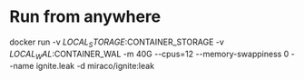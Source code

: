 # Run from anywhere

docker run -v $LOCAL_STORAGE:$CONTAINER_STORAGE -v $LOCAL_WAL:$CONTAINER_WAL -m 40G --cpus=12 --memory-swappiness 0 --name ignite.leak -d miraco/ignite:leak
